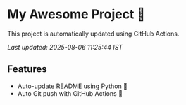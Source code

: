 # My Awesome Project 🚀

This project is automatically updated using GitHub Actions.

_Last updated: 2025-08-06 11:25:44 IST_

## Features
- Auto-update README using Python 🐍
- Auto Git push with GitHub Actions 🤖
